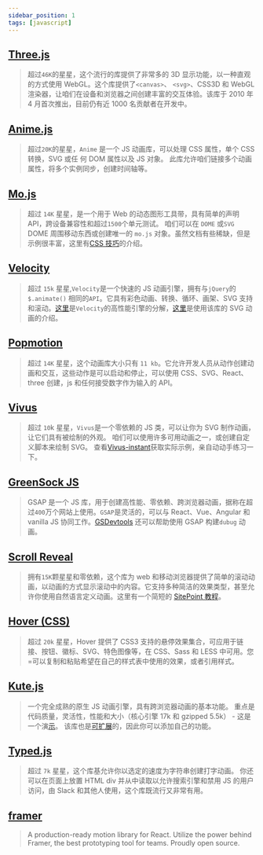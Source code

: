 ```yaml
---
sidebar_position: 1
tags: [javascript]
---
```


## [Three.js](https://github.com/mrdoob/three.js/)

> 超过`46K`的星星，这个流行的库提供了非常多的 3D 显示功能，以一种直观的方式使用 WebGL。这个库提供了`<canvas>`、 `<svg>`、CSS3D 和 WebGL 渲染器，让咱们在设备和浏览器之间创建丰富的交互体验。该库于 2010 年 4 月首次推出，目前仍有近 1000 名贡献者在开发中。

## [Anime.js](https://github.com/juliangarnier/anime)

> 超过`20K`的星星，`Anime` 是一个 JS 动画库，可以处理 CSS 属性，单个 CSS 转换，SVG 或任 何 DOM 属性以及 JS 对象。 此库允许咱们链接多个动画属性，将多个实例同步，创建时间轴等。

## [Mo.js](https://github.com/legomushroom/mojs)

> 超过 `14K` 星星，是一个用于 Web 的动态图形工具带，具有简单的声明 API，跨设备兼容性和超过`1500`个单元测试。 咱们可以在 `DOME` 或`SVG` DOME 周围移动东西或创建唯一的 `mo.js` 对象。虽然文档有些稀缺，但是示例很丰富，这里有[CSS 技巧](https://css-tricks.com/introduction-mo-js/)的介绍。

## [Velocity](https://github.com/julianshapiro/velocity)

> 超过 `15k` 星星,`Velocity`是一个快速的 JS 动画引擎，拥有与`jQuery`的 `$.animate()` 相同的`API`。它具有彩色动画、转换、循环、画架、SVG 支持和滚动。[这里](https://www.sitepoint.com/incredibly-fast-ui-animation-using-velocity-js/)是`Velocity`的高性能引擎的分解，[这里](https://davidwalsh.name/svg-animation)是使用该库的 SVG 动画的介绍。

## [Popmotion](https://github.com/popmotion/popmotion)

> 超过 `14K` 星星，这个动画库大小只有 `11 kb`。它允许开发人员从动作创建动画和交互，这些动作是可以启动和停止，可以使用 CSS、SVG、React、three 创建，js 和任何接受数字作为输入的 API。

## [Vivus](https://github.com/maxwellito/vivus)

> 超过 `10`k 星星，`Vivus`是一个零依赖的 JS 类，可以让你为 SVG 制作动画，让它们具有被绘制的外观。 咱们可以使用许多可用动画之一，或创建自定义脚本来绘制 SVG。 查看[Vivus-instant](https://maxwellito.github.io/vivus-instant/)获取实际示例，亲自动动手练习一下。

## [GreenSock JS](https://github.com/greensock/GreenSock-JS)

> GSAP 是一个 JS 库，用于创建高性能、零依赖、跨浏览器动画，据称在超过`400`万个网站上使用。`GSAP`是灵活的，可以与 React、Vue、Angular 和 vanilla JS 协同工作。[GSDevtools](https://greensock.com/gsdevtools) 还可以帮助使用 GSAP 构建`dubug` 动画。

## [Scroll Reveal](https://github.com/scrollreveal/scrollreveal)

> 拥有`15K`颗星星和零依赖，这个库为 web 和移动浏览器提供了简单的滚动动画，以动画的方式显示滚动中的内容。它支持多种简洁的效果类型，甚至允许你使用自然语言定义动画。这里有一个简短的 [SitePoint 教程](https://www.sitepoint.com/revealing-elements-scrollreveal-js/)。

## [Hover (CSS)](https://github.com/IanLunn/Hover)

> 超过 `20k` 星星，Hover 提供了 CSS3 支持的悬停效果集合，可应用于链接、按钮、徽标、SVG、特色图像等，在 CSS、Sass 和 LESS 中可用。您=可以复制和粘贴希望在自己的样式表中使用的效果，或者引用样式。

## [Kute.js](https://github.com/thednp/kute.js/)

> 一个完全成熟的原生 JS 动画引擎，具有跨浏览器动画的基本功能。 重点是代码质量，灵活性，性能和大小（核心引擎 17k 和 gzipped 5.5k） - 这是一个演[示](http://thednp.github.io/kute.js/performance.html)。 该库也是[可扩展](http://thednp.github.io/kute.js/features.html#performance)的，因此你可以添加自己的功能。

## [Typed.js](https://github.com/mattboldt/typed.js)

> 超过 `7k` 星星，这个库基允许你以选定的速度为字符串创建打字动画。 你还可以在页面上放置 HTML div 并从中读取以允许搜索引擎和禁用 JS 的用户访问，由 Slack 和其他人使用，这个库既流行又非常有用。

## [framer](https://www.framer.com/motion/)

> A production-ready motion library for React. Utilize the power behind Framer, the best prototyping tool for teams. Proudly open source.
